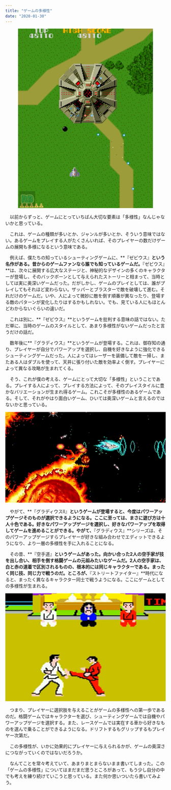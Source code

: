 ```yaml
---
title: "ゲームの多様性"
date: "2020-01-30"
---
```


<figure>

![](assets/n0d4cd9e12916_ecf93dae468aaec08b13905dc69348d3.png)

</figure>

　以前からずっと、ゲームにとっていちばん大切な要素は「多様性」なんじゃないかと思っている。

　これは、ゲームの種類が多いとか、ジャンルが多いとか、そういう意味ではない。あるゲームをプレイする人がたくさんいれば、そのプレイヤーの数だけゲームの展開も多様になるという意味である。

　例えば、僕たちの知っているシューティングゲームに、**『ゼビウス』**という名作がある。昔からのゲームファンなら誰でも知っているゲームだ。**『ゼビウス』**は、次々に展開する広大なステージと、神秘的なデザインの多くのキャラクターが登場し、そのバックボーンとして与えられたストーリーと相まって、当時としては実に奥深いゲームだった。だがしかし、ゲームのプレイとしては、誰がプレイしてもそれほど変わらない。ザッパーとブラスターで敵を破壊して進む。それだけのゲームだ。いや、人によって微妙に敵を倒す順番が異なったり、登場する敵のパターンが変化したりはするかもしれない。でも、見ている人にもほとんどわからないぐらいの違いだ。

　これは別に、**『ゼビウス』**というゲームを批判する意味の話ではない。ただ単に、当時のゲームのスタイルとして、あまり多様性がないゲームだったと言うだけの話だ。

　数年後に**『グラディウス』**というゲームが登場する。これは、御存知の通り、プレイヤーが自分でパワーアップを選択し、自機を好きなように強化できるシューティングゲームだった。人によってはレーザーを装備して敵を一掃し、またある人はダブルを使って、天井に張り付いた敵を効率よく倒す。プレイヤーによって異なる攻略が生まれてくる。

　そう、これが僕の考える、ゲームにとって大切な「多様性」ということである。プレイする人によって、プレイする方法によって、そのプレイスタイルに豊かなバリエーションが生まれ得るゲーム。これこそが多様性のあるゲームである。そして、それがやはり面白いゲーム、ひいては奥深いゲームと言えるのではないかと思っている。

![画像1](assets/n0d4cd9e12916_picture_pc_e8c431b69ea23ea0dd72c3e41ac290ce.png)

　やがて、**『グラディウスII』**というゲームが登場すると、今度はパワーアップゲージそのものが選択できるようになる。ここに至っては、まさに遊び方は十人十色である。好きなパワーアップゲージを選択し、好きなパワーアップを取得してゲームを進めることができる。やがて、**『グラディウス』**シリーズは、そのパワーアップゲージすらプレイヤーが好きな組み合わせでエディットできるようになり、より一層の多様性を手に入れることになる。

　その昔、**『空手道』**というゲームがあった。向かい合った2人の空手家が技を出し合い、相手を倒す格闘ゲームの元祖みたいなゲームだ。2人の空手家は、白と赤の道着で区別されるものの、根本的には同じキャラクターである。まったく同じ技、同じ力で戦うのだ。ところが、**『ストリートファイター』**時代になると、まったく異なるキャラクター同士で戦うようになる。ここにゲームとしての多様性が生まれる。

![画像2](assets/n0d4cd9e12916_picture_pc_a0e410736a4dd2578b38cdf3efad01cf.png)

　つまり、プレイヤーに選択肢を与えることがゲームの多様性への第一歩であるのだ。格闘ゲームではキャラクターを選び、シューティングゲームでは自機やパワーアップゲージを選択する。また、レースゲームでは実在する車から好きなものを選んで乗ることができるようになる。ドリフトするもグリップするもプレイヤー次第だ。

　この多様性が、いかに効果的にプレイヤーに与えられるかが、ゲームの奥深さにつながっていくのではないだろうか。

　なんてことを常々考えていて、あまりまとまらないまま書いてしまった。この「ゲームの多様性」についてはまだまだ思うところがあって、もう少し自分の中でも考えを練り続けていこうと思っている。また何か思いついたら書いてみよう。
